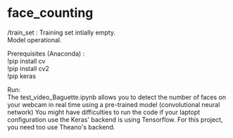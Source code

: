 # face_counting
/train_set : Training set intially empty. <br>
Model operational.

Prerequisites (Anaconda) : <br>
!pip install cv <br>
!pip install cv2 <br>
!pip keras <br>

Run: <br>
The test_video_Baguette.ipynb allows you to detect the number of faces on your webcam in real time using a pre-trained model (convolutional neural network)
You might have difficulties to run the code if your laptopt configuration use the Keras' backend is using Tensorflow. For this project, you need too use Theano's backend.
